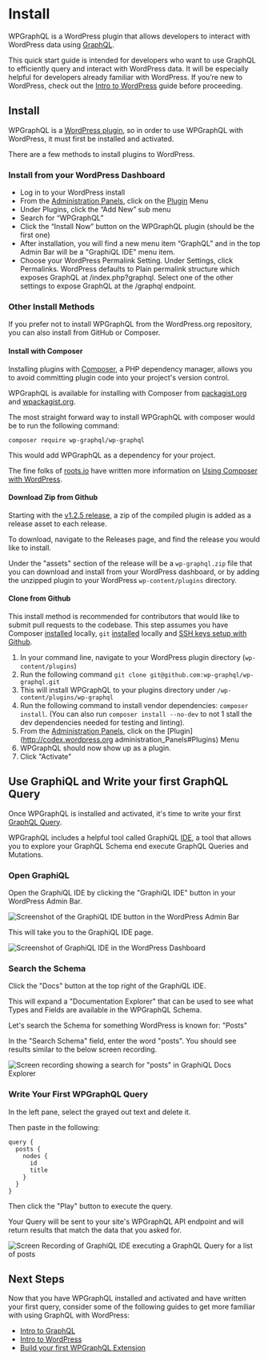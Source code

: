# Install

WPGraphQL is a WordPress plugin that allows developers to interact with WordPress data using [GraphQL](/docs/intro-to-graphql/).

This quick start guide is intended for developers who want to use GraphQL to efficiently query and interact with WordPress data. It will be especially helpful for developers already familiar with WordPress. If you’re new to WordPress, check out the [Intro to WordPress](/docs/intro-to-wordpress/) guide before proceeding.

## Install

WPGraphQL is a [WordPress plugin](https://www.wpbeginner.com/beginners-guide/what-are-wordpress-plugins-how-do-they-work/), so in order to use WPGraphQL with WordPress, it must first be installed and activated.

There are a few methods to install plugins to WordPress.

### Install from your WordPress Dashboard

- Log in to your WordPress install
- From the [Administration Panels](http://codex.wordpress.org/Administration_Panels), click on the [Plugin](http://codex.wordpress.org/Administration_Panels#Plugins) Menu
- Under Plugins, click the “Add New” sub menu
- Search for “WPGraphQL”
- Click the “Install Now” button on the WPGraphQL plugin (should be the first one)
- After installation, you will find a new menu item “GraphQL” and in the top Admin Bar will be a "GraphiQL IDE" menu item.
- Choose your WordPress Permalink Setting. Under Settings, click Permalinks. WordPress defaults to Plain permalink structure which exposes GraphQL at /index.php?graphql. Select one of the other settings to expose GraphQL at the /graphql endpoint.


### Other Install Methods

If you prefer not to install WPGraphQL from the WordPress.org repository, you can also install from GitHub or Composer.

#### Install with Composer

Installing plugins with [Composer](https://getcomposer.org/), a PHP dependency manager, allows you to avoid committing plugin code into your project's version control.

WPGraphQL is available for installing with Composer from [packagist.org](https://packagist.org/packages/wp-graphql/wp-graphql) and [wpackagist.org](https://wpackagist.org/search?q=wp-graphql&type=any&search=).

The most straight forward way to install WPGraphQL with composer would be to run the following command:

```
composer require wp-graphql/wp-graphql
```

This would add WPGraphQL as a dependency for your project.

The fine folks of [roots.io](https://roots.io/) have written more information on [Using Composer with WordPress](https://roots.io/using-composer-with-wordpress/).

#### Download Zip from Github

Starting with the [v1.2.5 release](https://github.com/wp-graphql/wp-graphql/releases/tag/v1.2.5), a zip of the compiled plugin is added as a release asset to each release.

To download, navigate to the Releases page, and find the release you would like to install.

Under the "assets" section of the release will be a `wp-graphql.zip` file that you can download and install from your WordPress dashboard, or by adding the unzipped plugin to your WordPress `wp-content/plugins` directory.

#### Clone from Github

This install method is recommended for contributors that would like to submit pull requests to the codebase. This step assumes you have Composer [installed](https://getcomposer.org/doc/00-intro.md) locally, `git` [installed](https://git-scm.com/book/en/v2/Getting-Started-Installing-Git) locally and [SSH keys setup with Github](https://docs.github.com/en/github/authenticating-to-github/generating-a-new-ssh-key-and-adding-it-to-the-ssh-agent).

1. In your command line, navigate to your WordPress plugin directory (`wp-content/plugins`)
2. Run the following command `git clone git@github.com:wp-graphql/wp-graphql.git`
3. This will install WPGraphQL to your plugins directory under `/wp-content/plugins/wp-graphql`
4. Run the following command to install vendor dependencies: `composer install`. (You can also run `composer install --no-dev` to not 1 stall the dev dependencies needed for testing and linting).
5. From the [Administration Panels](http://codex.wordpress.org/Administration_Panels), click on the [Plugin](http://codex.wordpress.org administration\_Panels#Plugins) Menu
6. WPGraphQL should now show up as a plugin.
7. Click "Activate"


## Use GraphiQL and Write your first GraphQL Query

Once WPGraphQL is installed and activated, it's time to write your first [GraphQL Query](/docs/intro-to-graphql/).

WPGraphQL includes a helpful tool called Graph*i*QL [IDE](https://www.redhat.com/en/topics/middleware/what-is-ide#:~:text=An%20integrated%20development%20environment%20%28IDE,graphical%20user%20interface%20%28GUI%29.), a tool that allows you to explore your GraphQL Schema end execute GraphQL Queries and Mutations.

### Open GraphiQL

Open the Graph*i*QL IDE by clicking the "GraphiQL IDE" button in your WordPress Admin Bar.

![Screenshot of the GraphiQL IDE button in the WordPress Admin Bar](./images/quick-graphiql-ide.png)

This will take you to the GraphiQL IDE page.

![Screenshot of GraphiQL IDE in the WordPress Dashboard](./images/quick-graphiql-ide-wordpress.png)

### Search the Schema

Click the "Docs" button at the top right of the Graph*i*QL IDE.

This will expand a "Documentation Explorer" that can be used to see what Types and Fields are available in the WPGraphQL Schema.

Let's search the Schema for something WordPress is known for: "Posts"

In the "Search Schema" field, enter the word "posts". You should see results similar to the below screen recording.

![Screen recording showing a search for "posts" in GraphiQL Docs Explorer](./images/quick-graphiql-search-posts.gif)

### Write Your First WPGraphQL Query

In the left pane, select the grayed out text and delete it.

Then paste in the following:

```
query {
  posts {
    nodes {
      id
      title
    }
  }
}
```

Then click the "Play" button to execute the query.

Your Query will be sent to your site's WPGraphQL API endpoint and will return results that match the data that you asked for.

![Screen Recording of GraphiQL IDE executing a GraphQL Query for a list of posts](./images/quick-wp-graphql-first-query.gif)

## Next Steps

Now that you have WPGraphQL installed and activated and have written your first query, consider some of the following guides to get more familiar with using GraphQL with WordPress:

- [Intro to GraphQL](/docs/intro-to-graphql/)
- [Intro to WordPress](/docs/intro-to-wordpress/)
- [Build your first WPGraphQL Extension](/docs/build-your-first-wpgraphql-extension/)


